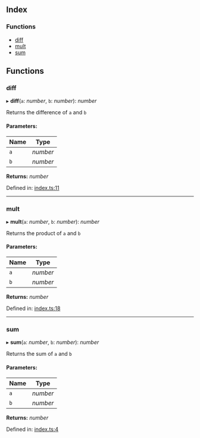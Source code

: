 ## Index

### Functions

* [diff][1]
* [mult][2]
* [sum][3]

## Functions

### diff

▸ **diff**(`a`: *number*, `b`: *number*): *number*

Returns the difference of `a` and `b`

#### Parameters:

Name | Type |
------ | ------ |
`a` | *number* |
`b` | *number* |

**Returns:** *number*

Defined in: [index.ts:11][4]

___

### mult

▸ **mult**(`a`: *number*, `b`: *number*): *number*

Returns the product of `a` and `b`

#### Parameters:

Name | Type |
------ | ------ |
`a` | *number* |
`b` | *number* |

**Returns:** *number*

Defined in: [index.ts:18][5]

___

### sum

▸ **sum**(`a`: *number*, `b`: *number*): *number*

Returns the sum of `a` and `b`

#### Parameters:

Name | Type |
------ | ------ |
`a` | *number* |
`b` | *number* |

**Returns:** *number*

Defined in: [index.ts:4][6]

[1]: README.md#diff
[2]: README.md#mult
[3]: README.md#sum
[4]: https://github.com/Xunnamius/workflow-playground/blob/828751d/src/index.ts#L11
[5]: https://github.com/Xunnamius/workflow-playground/blob/828751d/src/index.ts#L18
[6]: https://github.com/Xunnamius/workflow-playground/blob/828751d/src/index.ts#L4
